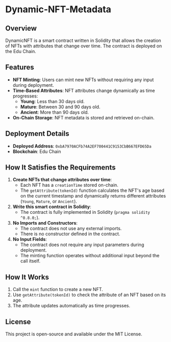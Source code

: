 # Dynamic-NFT-Metadata

## Overview
DynamicNFT is a smart contract written in Solidity that allows the creation of NFTs with attributes that change over time. The contract is deployed on the Edu Chain.

## Features
- **NFT Minting**: Users can mint new NFTs without requiring any input during deployment.
- **Time-Based Attributes**: NFT attributes change dynamically as time progresses:
  - **Young**: Less than 30 days old.
  - **Mature**: Between 30 and 90 days old.
  - **Ancient**: More than 90 days old.
- **On-Chain Storage**: NFT metadata is stored and retrieved on-chain.

## Deployment Details
- **Deployed Address**: `0xbA7970ACFb74A2EF700441C9153CbB667EFD65Da`
- **Blockchain**: Edu Chain

## How It Satisfies the Requirements
1. **Create NFTs that change attributes over time**:
   - Each NFT has a `creationTime` stored on-chain.
   - The `getAttribute(tokenId)` function calculates the NFT's age based on the current timestamp and dynamically returns different attributes (`Young`, `Mature`, or `Ancient`).
2. **Write this smart contract in Solidity**:
   - The contract is fully implemented in Solidity (`pragma solidity ^0.8.0;`).
3. **No Imports and Constructors**:
   - The contract does not use any external imports.
   - There is no constructor defined in the contract.
4. **No Input Fields**:
   - The contract does not require any input parameters during deployment.
   - The minting function operates without additional input beyond the call itself.

## How It Works
1. Call the `mint` function to create a new NFT.
2. Use `getAttribute(tokenId)` to check the attribute of an NFT based on its age.
3. The attribute updates automatically as time progresses.

## License
This project is open-source and available under the MIT License.


